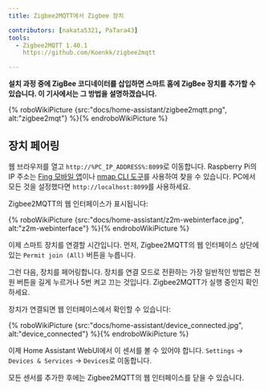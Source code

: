 ```yaml
---
title: Zigbee2MQTT에서 Zigbee 장치

contributors: [nakata5321, PaTara43]
tools:
  - Zigbee2MQTT 1.40.1
    https://github.com/Koenkk/zigbee2mqtt

---
```


**설치 과정 중에 ZigBee 코디네이터를 삽입하면 스마트 홈에 ZigBee 장치를 추가할 수 있습니다. 이 기사에서는 그 방법을 설명하겠습니다.**

{% roboWikiPicture {src:"docs/home-assistant/zigbee2mqtt.png", alt:"zigbee2mqt"} %}{% endroboWikiPicture %}

## 장치 페어링

웹 브라우저를 열고 `http://%PC_IP_ADDRESS%:8099`로 이동합니다. Raspberry Pi의 IP 주소는 [Fing 모바일 앱](https://www.fing.com/products)이나 [nmap CLI 도구](https://vitux.com/find-devices-connected-to-your-network-with-nmap/)를 사용하여 찾을 수 있습니다. PC에서 모든 것을 설정했다면 `http://localhost:8099`를 사용하세요.

Zigbee2MQTT의 웹 인터페이스가 표시됩니다:


{% roboWikiPicture {src:"docs/home-assistant/z2m-webinterface.jpg", alt:"z2m-webinterface"} %}{% endroboWikiPicture %}


이제 스마트 장치를 연결할 시간입니다.
먼저, Zigbee2MQTT의 웹 인터페이스 상단에 있는 `Permit join (All)` 버튼을 누릅니다.

그런 다음, 장치를 페어링합니다. 장치를 연결 모드로 전환하는 가장 일반적인 방법은 전원 버튼을 길게 누르거나 5번 켜고 끄는 것입니다. Zigbee2MQTT가 실행 중인지 확인하세요.

장치가 연결되면 웹 인터페이스에서 확인할 수 있습니다:

{% roboWikiPicture {src:"docs/home-assistant/device_connected.jpg", alt:"device_connected"} %}{% endroboWikiPicture %}

이제 Home Assistant WebUI에서 이 센서를 볼 수 있어야 합니다. `Settings` -> `Devices & Services` -> `Devices`로 이동합니다.

모든 센서를 추가한 후에는 Zigbee2MQTT의 웹 인터페이스를 닫을 수 있습니다.